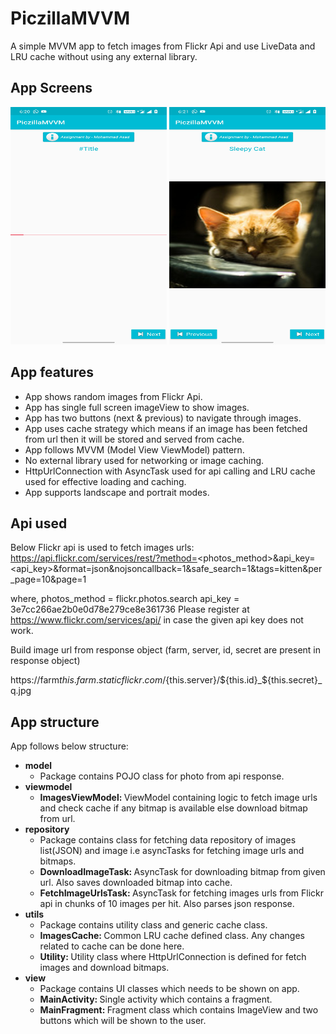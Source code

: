 # PiczillaMVVM

A simple MVVM app to fetch images from Flickr Api and use LiveData and LRU cache without using any external library.

## App Screens
<p align="center">
    <img src="/media/screen1.jpg" width="250" height="380">
    <img src="/media/screen2.jpg" width="250" height="380">
</p>

## App features
* App shows random images from Flickr Api.
* App has single full screen imageView to show images.
* App has two buttons (next & previous) to navigate through images.
* App uses cache strategy which means if an image has been fetched from url then it will be stored and served from cache.
* App follows MVVM (Model View ViewModel) pattern.
* No external library used for networking or image caching.
* HttpUrlConnection with AsyncTask used for api calling and LRU cache used for effective loading and caching.
* App supports landscape and portrait modes.

## Api used
Below Flickr api is used to fetch images urls:
https://api.flickr.com/services/rest/?method=<photos_method>&api_key=<api_key>&format=json&nojsoncallback=1&safe_search=1&tags=kitten&per_page=10&page=1

where,  photos_method = flickr.photos.search
        api_key = 3e7cc266ae2b0e0d78e279ce8e361736
Please register at https://www.flickr.com/services/api/ in case the given api key does not work.

Build image url from response object (farm, server, id, secret are present in response object)

https://farm${this.farm}.staticflickr.com/${this.server}/${this.id}_${this.secret}_q.jpg

## App structure
App follows below structure:
* <b>model</b>
    * Package contains POJO class for photo from api response.
* <b>viewmodel</b>
    * <b>ImagesViewModel: </b> ViewModel containing logic to fetch image urls and check cache if any bitmap is available else download bitmap from url.
* <b>repository</b>
    * Package contains class for fetching data repository of images list(JSON) and image i.e asyncTasks for fetching image urls and bitmaps.
    * <b>DownloadImageTask: </b> AsyncTask for downloading bitmap from given url. Also saves downloaded bitmap into cache.
    * <b>FetchImageUrlsTask: </b> AsyncTask for fetching images urls from Flickr api in chunks of 10 images per hit. Also parses json response.
* <b>utils</b>
    * Package contains utility class and generic cache class.
    * <b>ImagesCache: </b> Common LRU cache defined class. Any changes related to cache can be done here.
    * <b>Utility: </b> Utility class where HttpUrlConnection is defined for fetch images and download bitmaps.
* <b>view</b>
    * Package contains UI classes which needs to be shown on app.
    * <b>MainActivity: </b> Single activity which contains a fragment.
    * <b>MainFragment: </b> Fragment class which contains ImageView and two buttons which will be shown to the user.
